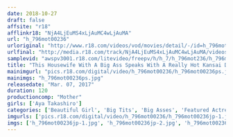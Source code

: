 ```yaml
---
date: 2018-10-27
draft: false
affsite: "r18"
afflinkr18: "NjA4LjEuMS4xLjAuMC4wLjAuMA"
url: "h_796mot00236"
urloriginal: "http://www.r18.com/videos/vod/movies/detail/-/id=h_796mot00236"
urlfinal: "http://media.r18.com/track/NjA4LjEuMS4xLjAuMC4wLjAuMA/videos/vod/movies/detail/-/id=h_796mot00236"
samplevid: "awspv3001.r18.com/litevideo/freepv/h/h_7/h_796mot236/h_796mot236_dmb_w.mp4"
title: "This Housewife With A Big Ass Speaks With A Really Hot Kansai Dialect! 'Hey, Take A Look... You Wanna Check Out My Dotonbori River, It's Flooding!' A Former Nurse And Currently Perverted Housewife, Sayaka, Age 38, G Cup(98cm) Tits, 105cm Hips Aya Takashiro"
mainimgurl: "pics.r18.com/digital/video/h_796mot00236/h_796mot00236ps.jpg"
mainimgs: "h_796mot00236ps.jpg"
releasedate: "Mar. 07, 2017"
duration: 120
productioncomp: "Mother"
girls: ['Aya Takashiro']
categories: ['Beautiful Girl', 'Big Tits', 'Big Asses', 'Featured Actress', 'Squirting', 'Facial', 'Hi-Def']
imgurls: ['pics.r18.com/digital/video/h_796mot00236/h_796mot00236jp-1.jpg', 'pics.r18.com/digital/video/h_796mot00236/h_796mot00236jp-2.jpg', 'pics.r18.com/digital/video/h_796mot00236/h_796mot00236jp-3.jpg', 'pics.r18.com/digital/video/h_796mot00236/h_796mot00236jp-4.jpg', 'pics.r18.com/digital/video/h_796mot00236/h_796mot00236jp-5.jpg', 'pics.r18.com/digital/video/h_796mot00236/h_796mot00236jp-6.jpg', 'pics.r18.com/digital/video/h_796mot00236/h_796mot00236jp-7.jpg', 'pics.r18.com/digital/video/h_796mot00236/h_796mot00236jp-8.jpg', 'pics.r18.com/digital/video/h_796mot00236/h_796mot00236jp-9.jpg', 'pics.r18.com/digital/video/h_796mot00236/h_796mot00236jp-10.jpg', 'pics.r18.com/digital/video/h_796mot00236/h_796mot00236jp-11.jpg', 'pics.r18.com/digital/video/h_796mot00236/h_796mot00236jp-12.jpg', 'pics.r18.com/digital/video/h_796mot00236/h_796mot00236jp-13.jpg', 'pics.r18.com/digital/video/h_796mot00236/h_796mot00236jp-14.jpg', 'pics.r18.com/digital/video/h_796mot00236/h_796mot00236jp-15.jpg', 'pics.r18.com/digital/video/h_796mot00236/h_796mot00236jp-16.jpg', 'pics.r18.com/digital/video/h_796mot00236/h_796mot00236jp-17.jpg', 'pics.r18.com/digital/video/h_796mot00236/h_796mot00236jp-18.jpg', 'pics.r18.com/digital/video/h_796mot00236/h_796mot00236jp-19.jpg', 'pics.r18.com/digital/video/h_796mot00236/h_796mot00236jp-20.jpg']
imgs: ['h_796mot00236jp-1.jpg', 'h_796mot00236jp-2.jpg', 'h_796mot00236jp-3.jpg', 'h_796mot00236jp-4.jpg', 'h_796mot00236jp-5.jpg', 'h_796mot00236jp-6.jpg', 'h_796mot00236jp-7.jpg', 'h_796mot00236jp-8.jpg', 'h_796mot00236jp-9.jpg', 'h_796mot00236jp-10.jpg', 'h_796mot00236jp-11.jpg', 'h_796mot00236jp-12.jpg', 'h_796mot00236jp-13.jpg', 'h_796mot00236jp-14.jpg', 'h_796mot00236jp-15.jpg', 'h_796mot00236jp-16.jpg', 'h_796mot00236jp-17.jpg', 'h_796mot00236jp-18.jpg', 'h_796mot00236jp-19.jpg', 'h_796mot00236jp-20.jpg']
---
```

